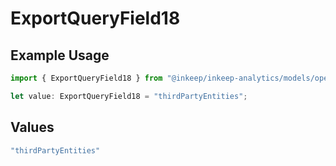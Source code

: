 # ExportQueryField18

## Example Usage

```typescript
import { ExportQueryField18 } from "@inkeep/inkeep-analytics/models/operations";

let value: ExportQueryField18 = "thirdPartyEntities";
```

## Values

```typescript
"thirdPartyEntities"
```